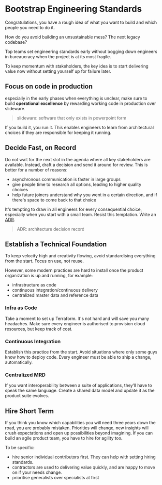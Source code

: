 # Bootstrap Engineering Standards

Congratulations, you have a rough idea of what you want to build and which people you need to do it.

How do you avoid building an unsustainable mess? The next legacy codebase?

Top teams set engineering standards early without bogging down engineers in bureaucracy when the project is at its most fragile.

To keep momentum with stakeholders, the key idea is to start delivering value now without setting yourself up for failure later.

## Focus on code in production

especially in the early phases when everything is unclear, make sure to build **operational excellence** by rewarding working code in production over slideware. 

> slideware: software that only exists in powerpoint form

If you build it, you run it. This enables engineers to learn from architectural choices if they are responsible for keeping it running.

## Decide Fast, on Record

Do not wait for the next slot in the agenda where all key stakeholders are available. Instead, draft a decision and send it around for review. 
This is better for a number of reasons:
- asynchronous communication is faster in large groups
- give people time to research all options, leading to higher quality choices
- help future joiners understand why you went in a certain direction, and if there's space to come back to that choice

It's tempting to draw in all engineers for every consequential choice, especially when you start with a small team. 
Resist this temptation. Write an [ADR](https://github.com/joelparkerhenderson/architecture-decision-record#what-is-an-architecture-decision-record).

> ADR: architecture decision record

## Establish a Technical Foundation

To keep velocity high and creativity flowing, avoid standardising everything from the start. Focus on use, not reuse.

However, some modern practices are hard to install once the product organization is up and running, for example:
- infrastructure as code
- continuous integration/continuous delivery 
- centralized master data and reference data

### Infra as Code

Take a moment to set up Terraform. It's not hard and will save you many headaches.
Make sure every engineer is authorised to provision cloud resources, but keep track of cost. 

### Continuous Integration

Establish this practice from the start.
Avoid situations where only some guys know how to deploy code. 
Every engineer must be able to ship a change, automatically.

### Centralized MRD

If you want interoperability between a suite of applications, they'll have to speak the same language.
Create a shared data model and update it as the product suite evolves.

## Hire Short Term

If you think you know which capabilities you will need three years down the road, you are probably mistaken. 
Priorities will change, new insights will crush expectations and open up possibilities beyond imagining. 
If you can build an agile product team, you have to hire for agility too. 

To be specific:
- hire senior individual contributors first. They can help with setting hiring standards.
- contractors are used to delivering value quickly, and are happy to move on if your needs change.
- prioritise generalists over specialists at first